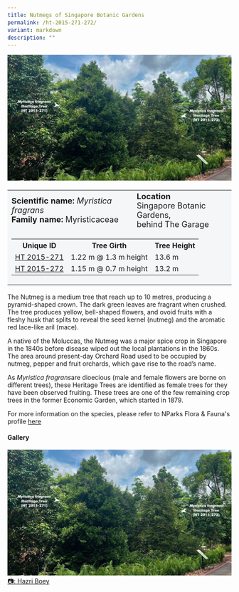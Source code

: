 ```yaml
---
title: Nutmegs of Singapore Botanic Gardens
permalink: /ht-2015-271-272/
variant: markdown
description: ""
---
```

<div class="isomer-image-wrapper">
<img src="/images/Heritage_trees_photos/myrfra_ht2015-271-272_habit.jpg">
</div><table style="minWidth: 100px; font-size: 18px; background: #F4F6F7">
<tbody><tr>
<td rowspan="1" colspan="1">
<strong>Scientific name:</strong> <em>Myristica fragrans</em> 
<br><strong>Family name: </strong>Myristicaceae
</td>
<td rowspan="1" colspan="1">
<strong>Location</strong>
<br>Singapore Botanic Gardens,<br>behind The Garage
</td>
</tr>
<tr><td rowspan="1" colspan="3">
<table style="minWidth: 100px; font-size: 16px;">
<tbody>
<tr>
 <th>Unique ID</th>
 <th>Tree Girth</th>
 <th>Tree Height</th>
</tr>
<tr>
 <td><a href="https://www.onemap.gov.sg/?lat=1.4073399999964449&amp;lng=103.98852599999908">HT 2015-271</a></td>
 <td>1.22 m @ 1.3 m height</td>
 <td>13.6 m</td>
</tr>
<tr>
 <td><a href="https://www.onemap.gov.sg/?lat=1.4073399999964449&amp;lng=103.98852599999908">HT 2015-272</a></td>
 <td>1.15 m @ 0.7 m height</td>
 <td>13.2 m</td>
</tr></tbody>
</table>
</td></tr></tbody></table>
<p>The Nutmeg is a medium tree that reach up to 10 metres, producing a pyramid-shaped crown. The dark green leaves are fragrant when crushed. The tree produces yellow, bell-shaped flowers, and ovoid fruits with a fleshy husk that splits to reveal the seed kernel (nutmeg) and the aromatic red lace-like aril (mace).</p>

<p>A native of the Moluccas, the Nutmeg was a major spice crop in Singapore in the 1840s before disease wiped out the local plantations in the 1860s. The area around present-day Orchard Road used to be occupied by nutmeg, pepper and fruit orchards, which gave rise to the road’s name.</p>

<p>As <em>Myristica fragrans</em>are dioecious (male and female flowers are borne on different trees), these Heritage Trees are identified as female trees for they have been observed fruiting. These trees are one of the few remaining crop trees in the former Economic Garden, which started in 1879.</p>

<p>For more information on the species, please refer to NParks Flora &amp; Fauna's profile <a href="https://www.nparks.gov.sg/florafaunaweb/flora/3/0/3037">here</a></p>

<h4><b>Gallery</b></h4>
<div class="isomer-card-grid">
<a href="/images/Heritage_trees_photos/myrfra_ht2015-271-272_habit.jpg" class="isomer-card">
<div class="isomer-card-image">
<div class="isomer-image-wrapper"><img src="/images/Heritage_trees_photos/myrfra_ht2015-271-272_habit.jpg"></div></div>
<div class="isomer-card-body"><div class="isomer-card-description">📷: Hazri Boey</div></div></a><br></div>